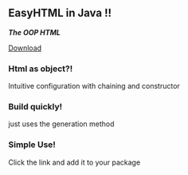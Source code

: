 ## EasyHTML in Java !!
**_The OOP HTML_**

[Download](https://drive.google.com/file/d/16-1hhxZbPNS8SpH4bxGtDs1Pp6A1jMku/view?usp=drive_link)

### Html as object?!
Intuitive configuration with chaining and constructor
### Build quickly!
just uses the generation method
### Simple Use!
Click the link and add it to your package
